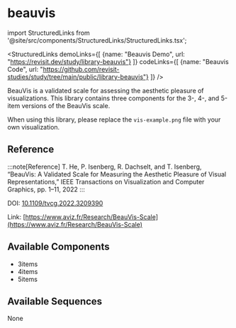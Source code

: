 
# beauvis

import StructuredLinks from '@site/src/components/StructuredLinks/StructuredLinks.tsx';

<StructuredLinks
    demoLinks={[
      {name: "Beauvis Demo", url: "https://revisit.dev/study/library-beauvis"}
    ]}
    codeLinks={[
      {name: "Beauvis Code", url: "https://github.com/revisit-studies/study/tree/main/public/library-beauvis"}
    ]}
/>

BeauVis is a validated scale for assessing the aesthetic pleasure of visualizations. This library contains three components for the 3-, 4-, and 5-item versions of the BeauVis scale.

When using this library, please replace the `vis-example.png` file with your own visualization.

## Reference

:::note[Reference]
T. He, P. Isenberg, R. Dachselt, and T. Isenberg, “BeauVis: A Validated Scale for Measuring the Aesthetic Pleasure of Visual Representations,” IEEE Transactions on Visualization and Computer Graphics, pp. 1–11, 2022
:::

DOI: [10.1109/tvcg.2022.3209390](https://dx.doi.org/10.1109/tvcg.2022.3209390)

Link: [https://www.aviz.fr/Research/BeauVis-Scale](https://www.aviz.fr/Research/BeauVis-Scale)

## Available Components

- 3items
- 4items
- 5items

## Available Sequences

None

